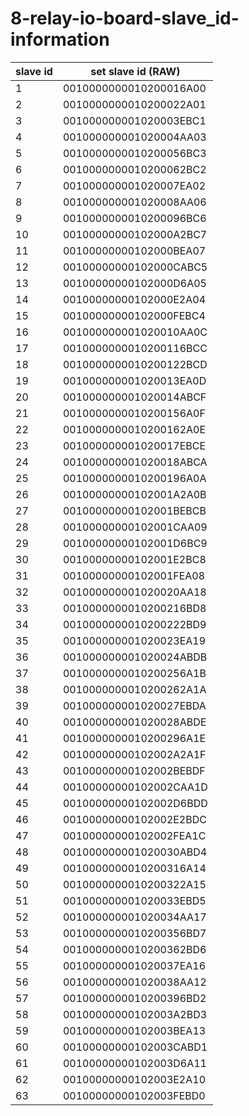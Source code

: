 # 8-relay-io-board-slave_id-information

| slave id | set slave id (RAW)   |
|----------|----------------------|
| 1        |0010000000010200016A00|
| 2        |0010000000010200022A01|
| 3        |001000000001020003EBC1|
| 4        |001000000001020004AA03|
| 5        |0010000000010200056BC3|
| 6        |0010000000010200062BC2|
| 7        |001000000001020007EA02|
| 8        |001000000001020008AA06|
| 9        |0010000000010200096BC6|
| 10       |00100000000102000A2BC7|
| 11       |00100000000102000BEA07|
| 12       |00100000000102000CABC5|
| 13       |00100000000102000D6A05|
| 14       |00100000000102000E2A04|
| 15       |00100000000102000FEBC4|
| 16       |001000000001020010AA0C|
| 17       |0010000000010200116BCC|
| 18       |0010000000010200122BCD|
| 19       |001000000001020013EA0D|
| 20       |001000000001020014ABCF|
| 21       |0010000000010200156A0F|
| 22       |0010000000010200162A0E|
| 23       |001000000001020017EBCE|
| 24       |001000000001020018ABCA|
| 25       |0010000000010200196A0A|
| 26       |00100000000102001A2A0B|
| 27       |00100000000102001BEBCB|
| 28       |00100000000102001CAA09|
| 29       |00100000000102001D6BC9|
| 30       |00100000000102001E2BC8|
| 31       |00100000000102001FEA08|
| 32       |001000000001020020AA18|
| 33       |0010000000010200216BD8|
| 34       |0010000000010200222BD9|
| 35       |001000000001020023EA19|
| 36       |001000000001020024ABDB|
| 37       |0010000000010200256A1B|
| 38       |0010000000010200262A1A|
| 39       |001000000001020027EBDA|
| 40       |001000000001020028ABDE|
| 41       |0010000000010200296A1E|
| 42       |00100000000102002A2A1F|
| 43       |00100000000102002BEBDF|
| 44       |00100000000102002CAA1D|
| 45       |00100000000102002D6BDD|
| 46       |00100000000102002E2BDC|
| 47       |00100000000102002FEA1C|
| 48       |001000000001020030ABD4|
| 49       |0010000000010200316A14|
| 50       |0010000000010200322A15|
| 51       |001000000001020033EBD5|
| 52       |001000000001020034AA17|
| 53       |0010000000010200356BD7|
| 54       |0010000000010200362BD6|
| 55       |001000000001020037EA16|
| 56       |001000000001020038AA12|
| 57       |0010000000010200396BD2|
| 58       |00100000000102003A2BD3|
| 59       |00100000000102003BEA13|
| 60       |00100000000102003CABD1|
| 61       |00100000000102003D6A11|
| 62       |00100000000102003E2A10|
| 63       |00100000000102003FEBD0|
	
	
	
	
	
	
	
